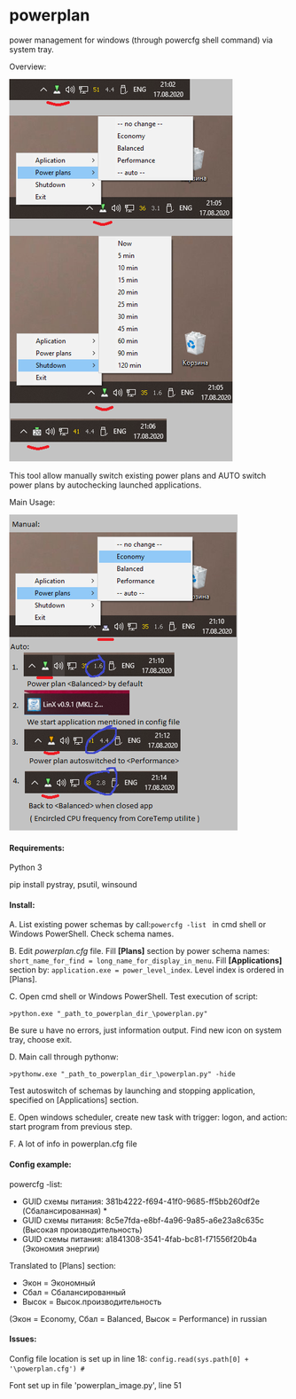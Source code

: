 # powerplan
power management for windows (through powercfg shell command) via system tray.

Overview:

![Overview](readmeimage1.png)

This tool allow manually switch existing power plans and AUTO switch power plans by autochecking launched applications.

Main Usage:

![MainUsage](readmeimage2.png)

#### Requirements:

Python 3

pip install pystray, psutil, winsound

#### Install:

A. List existing power schemas by call:```powercfg -list ``` in cmd shell or Windows PowerShell. Check schema names.

B. Edit _powerplan.cfg_ file. Fill __[Plans]__ section by power schema names: ```short_name_for_find = long_name_for_display_in_menu```.
Fill __[Applications]__ section by: ```application.exe = power_level_index```. Level index is ordered in [Plans].

C. Open cmd shell or  Windows PowerShell. Test execution of script:

	>python.exe "_path_to_powerplan_dir_\powerplan.py"

Be sure u have no errors, just information output. Find new icon on system tray, choose exit.

D. Main call through pythonw:

	>pythonw.exe "_path_to_powerplan_dir_\powerplan.py" -hide

Test autoswitch of schemas by launching and stopping application, specified on [Applications] section.

E. Open windows scheduler, create new task with trigger: logon, and action: start program from previous step.

F. A lot of info in powerplan.cfg file

#### Config example:
powercfg -list:
* GUID схемы питания: 381b4222-f694-41f0-9685-ff5bb260df2e  (Сбалансированная) *
* GUID схемы питания: 8c5e7fda-e8bf-4a96-9a85-a6e23a8c635c  (Высокая производительность)
* GUID схемы питания: a1841308-3541-4fab-bc81-f71556f20b4a  (Экономия энергии)

Translated to [Plans] section:
* Экон = Экономный
* Сбал = Сбалансированный
* Высок = Высок.производительность

(Экон = Economy, Сбал = Balanced, Высок = Performance) in russian

#### Issues:
Config file location is set up in line 18: ```config.read(sys.path[0] + '\powerplan.cfg') #```

Font set up in file 'powerplan_image.py', line 51
